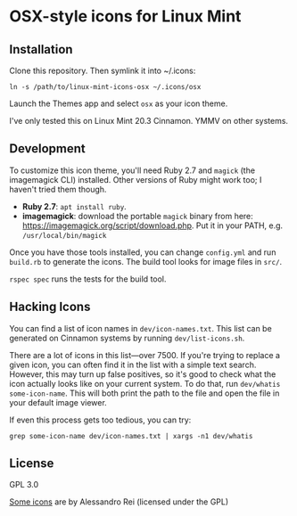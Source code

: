 # OSX-style icons for Linux Mint

## Installation

Clone this repository. Then symlink it into ~/.icons:

```
ln -s /path/to/linux-mint-icons-osx ~/.icons/osx
```

Launch the Themes app and select `osx` as your icon theme.

I've only tested this on Linux Mint 20.3 Cinnamon. YMMV on other systems.

## Development

To customize this icon theme, you'll need Ruby 2.7 and `magick` (the
imagemagick CLI) installed. Other versions of Ruby might work too; I haven't
tried them though.

- **Ruby 2.7**: `apt install ruby`.
- **imagemagick**: download the portable `magick` binary from here: https://imagemagick.org/script/download.php. Put it in your PATH, e.g. `/usr/local/bin/magick`

Once you have those tools installed, you can change `config.yml` and run
`build.rb` to generate the icons. The build tool looks for image files in
`src/`.

`rspec spec` runs the tests for the build tool.

## Hacking Icons

You can find a list of icon names in `dev/icon-names.txt`.
This list can be generated on Cinnamon systems by running `dev/list-icons.sh`.

There are a lot of icons in this list—over 7500. If you're trying to replace a
given icon, you can often find it in the list with a simple text search.
However, this may turn up false positives, so it's good to check what
the icon actually looks like on your current system. To do that, run
`dev/whatis some-icon-name`. This will both print the path to the file and open
the file in your default image viewer.

If even this process gets too tedious, you can try:

```
grep some-icon-name dev/icon-names.txt | xargs -n1 dev/whatis
```

## License

GPL 3.0

[Some icons](https://www.iconfinder.com/iconsets/DarkGlass_Reworked) are by
Alessandro Rei (licensed under the GPL)
